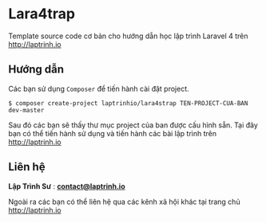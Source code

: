 # Lara4trap

Template source code cơ bản cho hướng dẫn học lập trình Laravel 4 trên http://laptrinh.io


## Hướng dẫn

Các bạn sử dụng `Composer` để tiến hành cài đặt project.

```
$ composer create-project laptrinhio/lara4strap TEN-PROJECT-CUA-BAN dev-master
```

Sau đó các bạn sẽ thấy thư mục project của ban được cấu hình sẵn. 
Tại đây bạn có thể tiến hành sử dụng và tiến hành các bài lập trình trên http://laptrinh.io

## Liên hệ

**Lập Trình Sư** : **contact@laptrinh.io**

Ngoài ra các bạn có thể liên hệ qua các kênh xã hội khác tại trang chủ http://laptrinh.io
